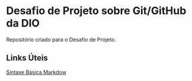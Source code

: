 # Desafio de Projeto sobre  Git/GitHub da DIO
Repositório criado para o Desafio de Projeto.

## Links Úteis
[Sintaxe Básica  Markdow](https://docs.pipz.com/central-de-ajuda/learning-center/guia-basico-de-markdown#open)
